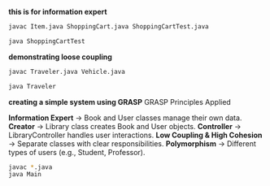 **this is for information expert**

```bash
javac Item.java ShoppingCart.java ShoppingCartTest.java

java ShoppingCartTest

```

**demonstrating loose coupling**
```bash
javac Traveler.java Vehicle.java

java Traveler
```

**creating a simple system using GRASP**
GRASP Principles Applied

**Information Expert** → Book and User classes manage their own data.
**Creator** → Library class creates Book and User objects.
**Controller** → LibraryController handles user interactions.
**Low Coupling & High Cohesion** → Separate classes with clear responsibilities.
**Polymorphism** → Different types of users (e.g., Student, Professor).

```bash
javac *.java
java Main
```
